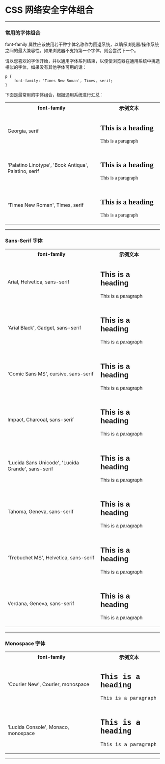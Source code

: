 # CSS 网络安全字体组合

---

### 常用的字体组合

font-family 属性应该使用若干种字体名称作为回退系统，以确保浏览器/操作系统之间的最大兼容性。如果浏览器不支持第一个字体，则会尝试下一个。

请以您喜欢的字体开始，并以通用字体系列结束，以便使浏览器在通用系统中挑选相似的字体，如果没有其他字体可用的话：

```
p {
    font-family: 'Times New Roman', Times, serif;
}
```

下面是最常用的字体组合，根据通用系统进行汇总：

<table class="dataintable">
<tr>
<th style="width:60%;">font-family</th>
<th>示例文本</th>
</tr>

<tr>
<td>Georgia, serif</td>
<td>
	<h2 style="font-family:Georgia, serif;">This is a heading</h2>
	<p style="font-family:Georgia, serif;">This is a paragraph</p>
</td>
</tr>

<tr>
<td>'Palatino Linotype', 'Book Antiqua', Palatino, serif</td>
<td>
	<h2 style="font-family:'Palatino Linotype', 'Book Antiqua', Palatino, serif;">This is a heading</h2>
	<p style="font-family:'Palatino Linotype', 'Book Antiqua', Palatino, serif;">This is a paragraph</p>
</td>
</tr>

<tr>
<td>'Times New Roman', Times, serif</td>
<td>
	<h2 style="font-family:'Times New Roman', Times, serif;">This is a heading</h2>
	<p style="font-family:'Times New Roman', Times, serif;">This is a paragraph</p>
</td>
</tr>
</table>

---

### Sans-Serif 字体

<table class="dataintable">
<tr>
<th style="width:60%;">font-family</th>
<th>示例文本</th>
</tr>

<tr>
<td>Arial, Helvetica, sans-serif</td>
<td>
	<h2 style="font-family:Arial, Helvetica, sans-serif;">This is a heading</h2>
	<p style="font-family:Arial, Helvetica, sans-serif;">This is a paragraph</p>
</td>
</tr>

<tr>
<td>'Arial Black', Gadget, sans-serif</td>
<td>
	<h2 style="font-family:'Arial Black', Gadget, sans-serif;">This is a heading</h2>
	<p style="font-family:'Arial Black', Gadget, sans-serif;">This is a paragraph</p>
</td>
</tr>

<tr>
<td>'Comic Sans MS', cursive, sans-serif</td>
<td>
	<h2 style="font-family:'Comic Sans MS', cursive, sans-serif;">This is a heading</h2>
	<p style="font-family:'Comic Sans MS', cursive, sans-serif;">This is a paragraph</p>
</td>
</tr>

<tr>
<td>Impact, Charcoal, sans-serif</td>
<td>
	<h2 style="font-family:Impact, Charcoal, sans-serif;">This is a heading</h2>
	<p style="font-family:Impact, Charcoal, sans-serif;">This is a paragraph</p>
</td>
</tr>

<tr>
<td>'Lucida Sans Unicode', 'Lucida Grande', sans-serif</td>
<td>
	<h2 style="font-family:'Lucida Sans Unicode', 'Lucida Grande', sans-serif;">This is a heading</h2>
	<p style="font-family:'Lucida Sans Unicode', 'Lucida Grande', sans-serif;">This is a paragraph</p>
</td>
</tr>

<tr>
<td>Tahoma, Geneva, sans-serif</td>
<td>
	<h2 style="font-family:Tahoma, Geneva, sans-serif;">This is a heading</h2>
	<p style="font-family:Tahoma, Geneva, sans-serif;">This is a paragraph</p>
</td>
</tr>

<tr>
<td>'Trebuchet MS', Helvetica, sans-serif</td>
<td>
	<h2 style="font-family:'Trebuchet MS', Helvetica, sans-serif;">This is a heading</h2>
	<p style="font-family:'Trebuchet MS', Helvetica, sans-serif;">This is a paragraph</p>
</td>
</tr>

<tr>
<td>Verdana, Geneva, sans-serif</td>
<td>
	<h2 style="font-family:Verdana, Geneva, sans-serif;">This is a heading</h2>
	<p style="font-family:Verdana, Geneva, sans-serif;">This is a paragraph</p>
</td>
</tr>
</table>

---

### Monospace 字体

<table class="dataintable">
<tr>
<th style="width:60%;">font-family</th>
<th>示例文本</th>
</tr>

<tr>
<td>'Courier New', Courier, monospace</td>
<td>
	<h2 style="font-family:'Courier New', Courier, monospace;">This is a heading</h2>
	<p style="font-family:'Courier New', Courier, monospace;">This is a paragraph</p>
</td>
</tr>

<tr>
<td>'Lucida Console', Monaco, monospace</td>
<td>
	<h2 style="font-family:'Lucida Console', Monaco, monospace;">This is a heading</h2>
	<p style="font-family:'Lucida Console', Monaco, monospace;">This is a paragraph</p>
</td>
</tr>
</table>

---
